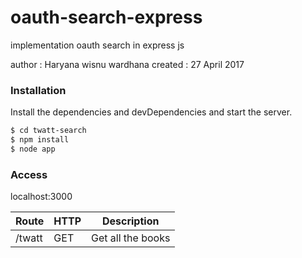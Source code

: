 # oauth-search-express

implementation oauth search in express js

author : Haryana wisnu wardhana
created : 27 April 2017
### Installation


Install the dependencies and devDependencies and start the server.

```sh
$ cd twatt-search
$ npm install
$ node app
```

### Access

localhost:3000

| Route | HTTP | Description|
| ------ | ------ | ------ |
| /twatt | GET | Get all the books |

